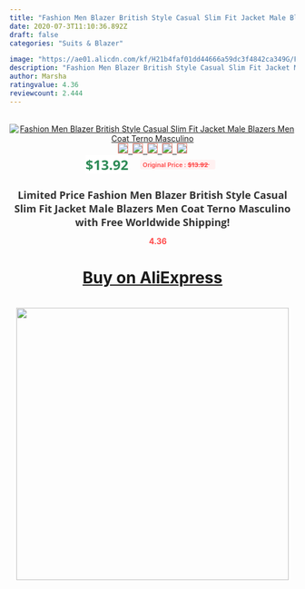 ```yaml
---
title: "Fashion Men Blazer British Style Casual Slim Fit Jacket Male Blazers Men Coat Terno Masculino"
date: 2020-07-3T11:10:36.892Z
draft: false
categories: "Suits & Blazer"

image: "https://ae01.alicdn.com/kf/H21b4faf01dd44666a59dc3f4842ca349G/Fashion-Men-Blazer-British-Style-Casual-Slim-Fit-Jacket-Male-Blazers-Men-Coat-Terno-Masculino.jpg"
description: "Fashion Men Blazer British Style Casual Slim Fit Jacket Male Blazers Men Coat Terno Masculino"
author: Marsha
ratingvalue: 4.36
reviewcount: 2.444
---
```

<br>
<div style="text-align: center;">
<a href="https://s.click.aliexpress.com/e/_9wHpFf" target="_blank" rel="nofollow noopener noreferrer"><img alt="Fashion Men Blazer British Style Casual Slim Fit Jacket Male Blazers Men Coat Terno Masculino" class="magnifier-image" src="https://ae01.alicdn.com/kf/H21b4faf01dd44666a59dc3f4842ca349G/Fashion-Men-Blazer-British-Style-Casual-Slim-Fit-Jacket-Male-Blazers-Men-Coat-Terno-Masculino.jpg_640x640.jpg">
<br>
<img style="border:1px solid salmon" src="https://ae01.alicdn.com/kf/H21b4faf01dd44666a59dc3f4842ca349G/Fashion-Men-Blazer-British-Style-Casual-Slim-Fit-Jacket-Male-Blazers-Men-Coat-Terno-Masculino.jpg_120x120.jpg">&nbsp;&nbsp;<img style="border:1px solid salmon" src="https://ae01.alicdn.com/kf/Hda79e601c07e4ed0b382c0db2a4fb8b1i/Fashion-Men-Blazer-British-Style-Casual-Slim-Fit-Jacket-Male-Blazers-Men-Coat-Terno-Masculino.jpg_120x120.jpg">&nbsp;&nbsp;<img style="border:1px solid salmon" src="https://ae01.alicdn.com/kf/H97cd6d4580294625b30fb614675e4444z/Fashion-Men-Blazer-British-Style-Casual-Slim-Fit-Jacket-Male-Blazers-Men-Coat-Terno-Masculino.jpg_120x120.jpg">&nbsp;&nbsp;<img style="border:1px solid salmon" src="https://ae01.alicdn.com/kf/H711b7b2f5ea946c28d07224e2e10a37ag/Fashion-Men-Blazer-British-Style-Casual-Slim-Fit-Jacket-Male-Blazers-Men-Coat-Terno-Masculino.jpg_120x120.jpg">&nbsp;&nbsp;<img style="border:1px solid salmon" src="https://ae01.alicdn.com/kf/H591ea67469e6416d92b85825ce8ca613h/Fashion-Men-Blazer-British-Style-Casual-Slim-Fit-Jacket-Male-Blazers-Men-Coat-Terno-Masculino.jpg_120x120.jpg"></a></div><br0>
<div style="text-align: center;"><span style="background-color: white; border: 0px; box-sizing: border-box; color: seagreen; display: inline-block; font-family: &quot;open sans&quot; , &quot;arial&quot; , &quot;helvetica&quot; , sans-serif , &quot;heiti&quot;; font-size: 24px; font-stretch: inherit; font-weight: 700; line-height: inherit; margin: 0px 10px 0px 0px; padding: 0px; vertical-align: middle;">$13.92 </span>
<span style="background: rgb(255 , 241 , 241); border-radius: 3px; border: 0px; box-sizing: border-box; color: #ff4747; display: inline-block; font-family: inherit; font-size: 12px; font-stretch: inherit; font-style: inherit; font-variant: inherit; font-weight: 600; line-height: inherit; margin: 0px; padding: 2px 5px; transform: scale(0.9); vertical-align: middle;">Original Price : <b style="text-decoration: line-through;">$13.92 </b> &nbsp;&nbsp;</span></div>
<h1 style="color: #333333; display: inline-block; font-family: &quot;open sans&quot; , &quot;arial&quot; , &quot;helvetica&quot; , sans-serif , &quot;heiti&quot;; font-size: 18px; font-stretch: inherit; font-weight: 700; text-align: center;">Limited Price Fashion Men Blazer British Style Casual Slim Fit Jacket Male Blazers Men Coat Terno Masculino with Free Worldwide Shipping!</h1>
<div style="color: #ff4747; text-align: center;">
<img src="https://4.bp.blogspot.com/-M0ZcTcb-5uY/XleCXlxnR4I/AAAAAAAAAEc/OrjgMkXV1oMQFaCRZj5HQwOCBcu3w1FegCPcBGAYYCw/s1600/star.png" style="height: 15px;">&nbsp;<b>4.36</b></div>
<div class="button_cont" align="center"><a class="buynow_a" href="https://s.click.aliexpress.com/e/_9wHpFf" target="_blank" rel="nofollow noopener noreferrer"><H1>Buy on AliExpress</H1></a></div><br>
<div class="separator" style="clear: both; text-align: center;">
<img src="https://lh3.googleusercontent.com/-pTy5HemUv9M/XlePHvY0dAI/AAAAAAAAAE4/0nX5iRUoIWY8eMW9Dpxeirr157OZliDIgCLcBGAsYHQ/s1600/badge.gif" width="480">
</div>
